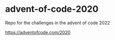 # advent-of-code-2020
Repo for the challenges in the advent of code 2022

https://adventofcode.com/2020
